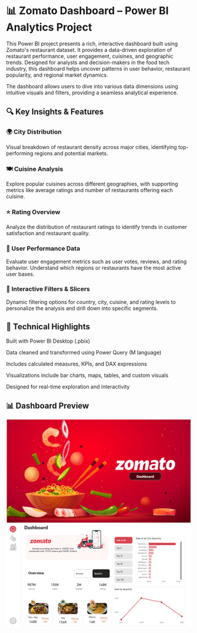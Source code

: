 # 📊 Zomato Dashboard – Power BI Analytics Project
This Power BI project presents a rich, interactive dashboard built using Zomato's restaurant dataset. It provides a data-driven exploration of restaurant performance, user engagement, cuisines, and geographic trends. Designed for analysts and decision-makers in the food tech industry, this dashboard helps uncover patterns in user behavior, restaurant popularity, and regional market dynamics.

The dashboard allows users to dive into various data dimensions using intuitive visuals and filters, providing a seamless analytical experience.

## 🔍 Key Insights & Features
### 🌍 City Distribution
Visual breakdown of restaurant density across major cities, identifying top-performing regions and potential markets.

### 🍽️ Cuisine Analysis
Explore popular cuisines across different geographies, with supporting metrics like average ratings and number of restaurants offering each cuisine.

### ⭐ Rating Overview
Analyze the distribution of restaurant ratings to identify trends in customer satisfaction and restaurant quality.

### 👤 User Performance Data
Evaluate user engagement metrics such as user votes, reviews, and rating behavior. Understand which regions or restaurants have the most active user bases.

### 🔄 Interactive Filters & Slicers
Dynamic filtering options for country, city, cuisine, and rating levels to personalize the analysis and drill down into specific segments.

## 🧩 Technical Highlights
Built with Power BI Desktop (.pbix)

Data cleaned and transformed using Power Query (M language)

Includes calculated measures, KPIs, and DAX expressions

Visualizations include bar charts, maps, tables, and custom visuals

Designed for real-time exploration and interactivity

## 📊 Dashboard Preview
![alt_text](https://github.com/KunalSawlani/Zomato-Analysis-PowerBI/blob/9e89d8c51d1156c46e3755f98522fd12718dbdf2/img1.png)
![alt_text](https://github.com/KunalSawlani/Zomato-Analysis-PowerBI/blob/5e5f6cbb5d6470ba5fe55df9695753f073857213/Preview%201.png)
